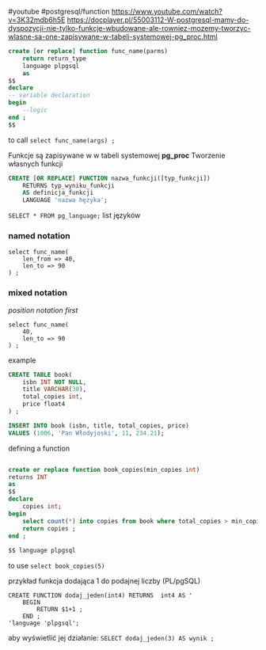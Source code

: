 #youtube #postgresql/function 
https://www.youtube.com/watch?v=3K32mdb6h5E
https://docplayer.pl/55003112-W-postgresql-mamy-do-dyspozycji-nie-tylko-funkcje-wbudowane-ale-rowniez-mozemy-tworzyc-wlasne-sa-one-zapisywane-w-tabeli-systemowej-pg_proc.html


```sql
create [or replace] function func_name(parms)
	return return_type
	language plpgsql
	as
$$
declare
-- variable declaration
begin
	--logic
end ;
$$
```

to call
`select func_name(args) ;`

Funkcje są zapisywane w  w tabeli systemowej **pg_proc**
Tworzenie własnych funkcji
```sql
CREATE [OR REPLACE] FUNCTION nazwa_funkcji([typ_funkcji])
	RETURNS typ_wyniku_funkcji
	AS definicja_funkcji
	LANGUAGE 'nazwa hęzyka';
```

`SELECT * FROM pg_language;` list języków

### named notation
```
select func_name(
	len_from => 40,
	len_to => 90
) ;
```

### mixed notation
*position notation first*
```
select func_name(
	40,
	len_to => 90 
) ;
```

example
```sql
CREATE TABLE book( 
	isbn INT NOT NULL,
	title VARCHAR(30),
	total_copies int,
	price float4
) ;

INSERT INTO book (isbn, title, total_copies, price)
VALUES (1006, 'Pan Włodyjoski', 11, 234.21);

```

defining a function
```sql

create or replace function book_copies(min_copies int)
returns INT 
as 
$$
declare 
	copies int;
begin 
	select count(*) into copies from book where total_copies > min_copies;
	return copies ;
end ;
 
$$ language plpgsql

```

to use
`select book_copies(5)`


przykład
funkcja dodająca 1 do podajnej liczby (PL/pgSQL)
```PL/pgSQL
CREATE FUNCTION dodaj_jeden(int4) RETURNS  int4 AS '
	BEGIN
		RETURN $1+1 ;
	END ;
'language 'plpgsql';
```
aby wyświetlić jej działanie:
`SELECT dodaj_jeden(3) AS wynik ;`

